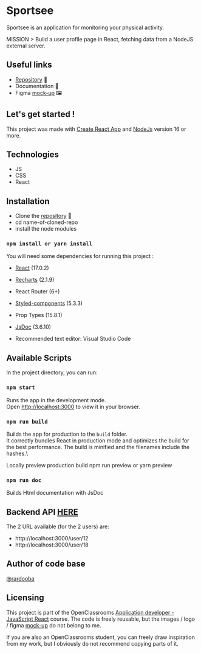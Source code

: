 # Sportsee

Sportsee is an application for monitoring your physical activity. 

MISSION > Build a user profile page in React, fetching data from a NodeJS external server.

## Useful links
- [Repository](https://github.com/rardooba/ElMaissoumAboudrare_12_17022022) 📖
- Documentation 📑
- Figma [mock-up](https://www.figma.com/file/BMomGVZqLZb811mDMShpLu/UI-design-Sportify-FR?node-id=1%3A2) 🖼️

## Let's get started !

This project was made with [Create React App](https://github.com/facebook/create-react-app) and [NodeJs](https://nodejs.org/en/) version 16 or more.

## Technologies
- JS
- CSS
- React

## Installation

- Clone the [repository](https://github.com/rardooba/ElMaissoumAboudrare_12_17022022) 📖
- cd name-of-cloned-repo
- install the node modules

### `npm install or yarn install`

You will need some dependencies for running this project :

- [React](https://fr.reactjs.org/) (17.0.2)
- [Recharts](https://recharts.org/en-US/) (2.1.9)
- React Router (6+)
- [Styled-components](https://styled-components.com/) (5.3.3)
- Prop Types (15.8.1)
- [JsDoc](https://jsdoc.app/) (3.6.10)

- Recommended text editor: Visual Studio Code

## Available Scripts

In the project directory, you can run:

### `npm start`

Runs the app in the development mode.\
Open [http://localhost:3000](http://localhost:3000) to view it in your browser.

### `npm run build`

Builds the app for production to the `build` folder.\
It correctly bundles React in production mode and optimizes the build for the best performance.
The build is minified and the filenames include the hashes.\

Locally preview production build
npm run preview or yarn preview

### `npm run doc`

Builds Html documentation with JsDoc

## Backend API [HERE](https://github.com/OpenClassrooms-Student-Center/P9-front-end-dashboard)

The 2 URL available (for the 2 users) are:
- http://localhost:3000/user/12
- http://localhost:3000/user/18

## Author of code base

[@rardooba](https://github.com/rardooba) 

## Licensing

This project is part of the OpenClassrooms [Application developer - JavaScript React](https://openclassrooms.com/fr/paths/516-developpeur-dapplication-javascript-react) course. The code is freely reusable, but the images / logo / figma [mock-up](https://www.figma.com/file/BMomGVZqLZb811mDMShpLu/UI-design-Sportify-FR?node-id=1%3A2) do not belong to me.

If you are also an OpenClassrooms student, you can freely draw inspiration from my work, but I obviously do not recommend copying parts of it.
